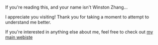 If you're reading this, and your name isn't Winston Zhang...

I appreciate you visiting! Thank you for taking a moment to attempt to understand me better.

If you're interested in anything else about me, feel free to check out [my main webiste](https://zangston.github.io)